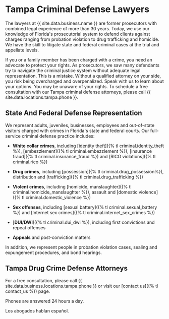 # Tampa Criminal Defense Lawyers

The lawyers at {{ site.data.business.name }} are former prosecutors with combined legal experience of more than 30 years. Today, we use our knowledge of Florida's prosecutorial system to defend clients against charges ranging from probation violation to drug trafficking and homicide. We have the skill to litigate state and federal criminal cases at the trial and appellate levels.

If you or a family member has been charged with a crime, you need an advocate to protect your rights. As prosecutors, we saw many defendants try to navigate the criminal justice system without adequate legal representation. This is a mistake. Without a qualified attorney on your side, you risk being overcharged and overpenalized. Speak with us to learn about your options. You may be unaware of your rights. To schedule a free consultation with our Tampa criminal defense attorneys, please call {{ site.data.locations.tampa.phone }}.

## State And Federal Defense Representation

We represent adults, juveniles, businesses, employees and out-of-state visitors charged with crimes in Florida's state and federal courts. Our full-service criminal defense practice includes:

* **White collar crimes**, including [identity theft]({% tl criminal.identity_theft %}),
  [embezzlement]({% tl criminal.embezzlement %}), [insurance fraud]({% tl criminal.insurance_fraud %}) 
  and [RICO violations]({% tl criminal.rico %})

* **Drug crimes**, including [possession]({% tl criminal.drug_possession%}), distribution and
  [trafficking]({% tl criminal.drug_trafficking %})

* **Violent crimes**, including [homicide, manslaughter]({% tl criminal.homicide_manslaughter %}),
  assault and [domestic violence]({% tl criminal.domestic_violence %})

* **Sex offenses**, including [sexual battery]({% tl criminal.sexual_battery %}) and
  [Internet sex crimes]({% tl criminal.internet_sex_crimes %})

* [**DUI/DWI**]({% tl criminal.dui_dwi %}), including first convictions and repeat offenses

* **Appeals** and post-conviction matters

In addition, we represent people in probation violation cases, sealing and expungement procedures, and bond hearings.

## Tampa Drug Crime Defense Attorneys

For a free consultation, please call {{ site.data.business.locations.tampa.phone }} or visit our [contact us]({% tl contact_us %}) page.

Phones are answered 24 hours a day.

Los abogados hablan español.